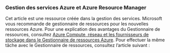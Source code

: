 ### <a name="azure-service-management-and-azure-resource-manager"></a>Gestion des services Azure et Azure Resource Manager
 
Cet article est une ressource créée dans la gestion des services. Microsoft vous recommande de gestionnaire de ressources pour les nouvelles ressources Azure. Pour une explication des avantages du Gestionnaire de ressources, consultez [Azure Compute, réseau et les fournisseurs de stockage dans le Gestionnaire de ressources Azure](../articles/virtual-machines/virtual-machines-windows-compare-deployment-models.md). Pour effectuer la même tâche avec le Gestionnaire de ressources, consultez l’article suivant :
